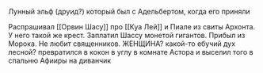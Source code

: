 Лунный эльф (друид?) который был с Адельбертом, когда его приняли

Распрашивал [[Орвин Шасу]] про [[Куа Лей]]  и Пиале из свиты Архонта.
У него такой же крест. Заплатил Шассу монетой гигантов. Прибыл из Морока. Не любит священников.
ЖЕНЩИНА?
какой-то ебучий дух лесной? превратился в кокон в углу в комнате Астора и выселил того в спальню Афииры на диванчик